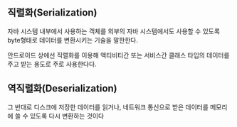 ## 직렬화(Serialization)
자바 시스템 내부에서 사용하는 객체를 외부의 자바 시스템에서도 사용할 수 있도록 byte형태로 데이터를 변환시키는 기술을 말한한다.

안드로이드 상에선 직렬화를 이용해 액티비티간 또는 서비스간 클래스 타입의 데이터를 주고 받는 용도로 주로 사용한다다.
## 역직렬화(Deserialization)
그 반대로 디스크에 저장한 데이터를 읽거나, 네트워크 통신으로 받은 데이터를 메모리에 쓸 수 있도록 다시 변환하는 것이다